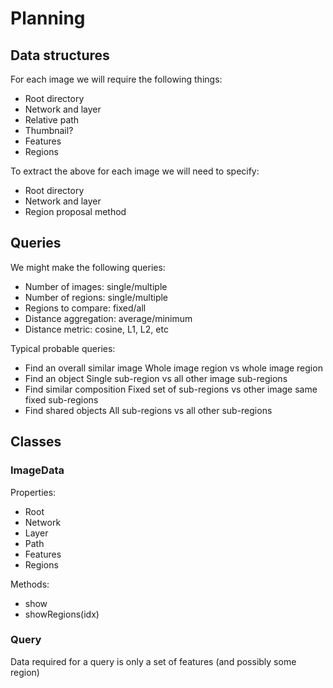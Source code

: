# Planning

## Data structures

For each image we will require the following things:

- Root directory
- Network and layer
- Relative path
- Thumbnail?
- Features
- Regions

To extract the above for each image we will need to specify:

- Root directory
- Network and layer
- Region proposal method

## Queries

We might make the following queries:

- Number of images: single/multiple
- Number of regions: single/multiple
- Regions to compare: fixed/all
- Distance aggregation: average/minimum
- Distance metric: cosine, L1, L2, etc

Typical probable queries:

- Find an overall similar image
	Whole image region vs whole image region
- Find an object
	Single sub-region vs all other image sub-regions
- Find similar composition
	Fixed set of sub-regions vs other image same fixed sub-regions
- Find  shared objects
	All sub-regions vs all other sub-regions

## Classes

### ImageData

Properties:

- Root
- Network
- Layer
- Path
- Features
- Regions

Methods:

- show
- showRegions(idx)

### Query

Data required for a query is only a set of features (and possibly some region)